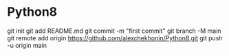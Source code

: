 # Python8
git init
git add README.md
git commit -m "first commit"
git branch -M main
git remote add origin https://github.com/alexchekhonin/Python8.git
git push -u origin main